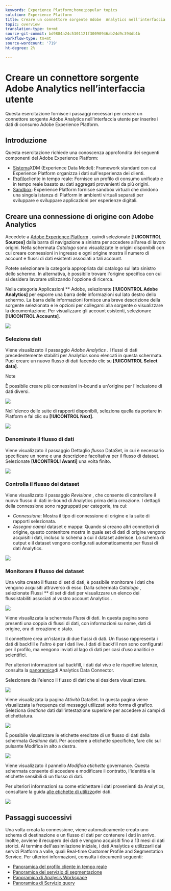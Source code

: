 ```yaml
---
keywords: Experience Platform;home;popular topics
solution: Experience Platform
title: Creare un connettore sorgente Adobe  Analytics nell’interfaccia utente
topic: overview
translation-type: tm+mt
source-git-commit: bd9884a24c5301121f30090946ab24d9c394db1b
workflow-type: tm+mt
source-wordcount: '719'
ht-degree: 2%

---
```



# Creare un connettore sorgente Adobe  Analytics nell’interfaccia utente

Questa esercitazione fornisce i passaggi necessari per creare un connettore sorgente Adobe  Analytics nell&#39;interfaccia utente per inserire i dati di consumo  Adobe Experience Platform.

## Introduzione

Questa esercitazione richiede una conoscenza approfondita dei seguenti componenti del  Adobe Experience Platform:

* [Sistema](../../../../../xdm/home.md)XDM (Experience Data Model): Framework standard con cui  Experience Platform organizza i dati sull&#39;esperienza dei clienti.
* [Profilo](../../../../../profile/home.md)cliente in tempo reale: Fornisce un profilo di consumo unificato e in tempo reale basato su dati aggregati provenienti da più origini.
* [Sandbox](../../../../../sandboxes/home.md):  Experience Platform fornisce sandbox virtuali che dividono una singola istanza di Platform in ambienti virtuali separati per sviluppare e sviluppare applicazioni per esperienze digitali.

## Creare una connessione di origine con Adobe  Analytics

Accedete a <a href="https://platform.adobe.com" target="_blank">Adobe Experience Platform</a> , quindi selezionate **[!UICONTROL Sources]** dalla barra di navigazione a sinistra per accedere all&#39;area di lavoro origini. Nella schermata *Catalogo* sono visualizzate le origini disponibili con cui creare connessioni in ingresso e ogni origine mostra il numero di account e flussi di dati esistenti associati a tali account.

Potete selezionare la categoria appropriata dal catalogo sul lato sinistro dello schermo. In alternativa, è possibile trovare l&#39;origine specifica con cui si desidera lavorare utilizzando l&#39;opzione di ricerca.

Nella categoria Applicazioni ** Adobe, selezionate **[!UICONTROL Adobe Analytics]** per esporre una barra delle informazioni sul lato destro dello schermo. La barra delle informazioni fornisce una breve descrizione della sorgente selezionata e le opzioni per collegarsi alla sorgente o visualizzare la documentazione. Per visualizzare gli account esistenti, selezionare **[!UICONTROL Accounts]**.

![](../../../../images/tutorials/create/analytics/catalog.png)

### Seleziona dati

Viene visualizzato il passaggio *Adobe  Analytics* . I flussi di dati precedentemente stabiliti per  Analytics sono elencati in questa schermata. Puoi creare un nuovo flusso di dati facendo clic su **[!UICONTROL Select data]**.

>[!NOTE]
>
>È possibile creare più connessioni in-bound a un&#39;origine per l&#39;inclusione di dati diversi.

![](../../../../images/tutorials/create/analytics/dataset-flows.png)

<!---Analytics report suites can be configured for one sandbox at a time. To import the same report suite into a different sandbox, the dataset flow will have to be deleted and instantiated again via configuration for a different sandbox.--->

Nell&#39;elenco delle suite di rapporti disponibili, seleziona quella da portare in Platform e fai clic su **[!UICONTROL Next]**.

![](../../../../images/tutorials/create/analytics/select-data.png)

### Denominate il flusso di dati

Viene visualizzato il passaggio Dettaglio *flusso* DataSet, in cui è necessario specificare un nome e una descrizione facoltativa per il flusso di dataset. Selezionate **[UICONTROL! Avanti]** una volta finito.

![](../../../../images/tutorials/create/analytics/dataset-flow-detail.png)

### Controlla il flusso dei dataset

Viene visualizzato il passaggio *Revisione* , che consente di controllare il nuovo flusso di dati in-bound di Analytics  prima della creazione. I dettagli della connessione sono raggruppati per categorie, tra cui:

* *Connessione*: Mostra il tipo di connessione di origine e la suite di rapporti selezionata.
* *Assegna campi* dataset e mappa: Quando si creano altri connettori di origine, questo contenitore mostra in quale set di dati di origine vengono acquisiti i dati, incluso lo schema a cui il dataset aderisce. Lo schema di output e il dataset vengono configurati automaticamente per  flussi di dati Analytics.

![](../../../../images/tutorials/create/analytics/review.png)

### Monitorare il flusso dei dataset

Una volta creato il flusso di set di dati, è possibile monitorare i dati che vengono acquisiti attraverso di esso. Dalla schermata *Catalogo* , selezionate Flussi ** di set di dati per visualizzare un elenco dei flussistabiliti associati al vostro account Analytics .

![](../../../../images/tutorials/create/analytics/catalog-dataset-flows.png)

Viene visualizzata la schermata *Flussi* di dati. In questa pagina sono presenti una coppia di flussi di dati, con informazioni su nome, dati di origine, ora di creazione e stato.

Il connettore crea un&#39;istanza di due flussi di dati. Un flusso rappresenta i dati di backfill e l&#39;altro è per i dati live. I dati di backfill non sono configurati per il profilo, ma vengono inviati al lago di dati per casi d’uso analitici e scientifici.

Per ulteriori informazioni sul backfill, i dati dal vivo e le rispettive latenze, consulta la [panoramica](../../../../connectors/adobe-applications/analytics.md)di Analytics Data Connector.

Selezionare dall&#39;elenco il flusso di dati che si desidera visualizzare.

![](../../../../images/tutorials/create/analytics/backfill.png)

Viene visualizzata la pagina *Attività* DataSet. In questa pagina viene visualizzata la frequenza dei messaggi utilizzati sotto forma di grafico. Seleziona *Gestione* dati dall&#39;intestazione superiore per accedere ai campi di etichettatura.

![](../../../../images/tutorials/create/analytics/batches.png)

È possibile visualizzare le etichette ereditate di un flusso di dati dalla schermata *Gestione* dati. Per accedere a etichette specifiche, fare clic sul pulsante Modifica in alto a destra.

![](../../../../images/tutorials/create/analytics/data-gov.png)

Viene visualizzato il pannello *Modifica etichette* governance. Questa schermata consente di accedere e modificare il contratto, l&#39;identità e le etichette sensibili di un flusso di dati.

Per ulteriori informazioni su come etichettare i dati provenienti da  Analytics, consultare la guida [alle etichette di utilizzo](../../../../../data-governance/labels/user-guide.md)dei dati.

![](../../../../images/tutorials/create/analytics/labels.png)

## Passaggi successivi

Una volta creata la connessione, viene automaticamente creato uno schema di destinazione e un flusso di dati per contenere i dati in arrivo. Inoltre, avviene il recupero dei dati e vengono acquisiti fino a 13 mesi di dati storici. Al termine dell&#39;assimilazione iniziale,  i dati Analytics e utilizzarli dai servizi Platform a valle, quali Real-time Customer Profile and Segmentation Service. Per ulteriori informazioni, consulta i documenti seguenti:

* [Panoramica del profilo cliente in tempo reale](../../../../../profile/home.md)
* [Panoramica del servizio di segmentazione](../../../../../segmentation/home.md)
* [Panoramica di Analysis Workspace](../../../../../data-science-workspace/home.md)
* [Panoramica di Servizio query](../../../../../query-service/home.md)
